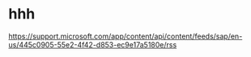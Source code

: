 # hhh
https://support.microsoft.com/app/content/api/content/feeds/sap/en-us/445c0905-55e2-4f42-d853-ec9e17a5180e/rss

